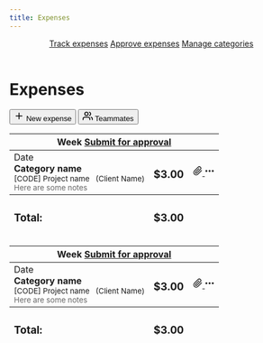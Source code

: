 ```yaml
---
title: Expenses
---
```


<header id="top-nav">
  <nav>
    <a href="#" class="is-active">Track expenses</a>
    <a href="#">Approve expenses</a>
    <a href="#">Manage categories</a>
  </nav>
</header>

<main>
  <div class="flex justify-space-between">
    <div class="flex">
      <h1>Expenses</h1>
    </div>
    <div class="flex">
      <button class="button primary">
        <svg xmlns="http://www.w3.org/2000/svg" width="18" height="18" viewBox="0 0 24 24" fill="none" stroke="currentColor" stroke-width="2" stroke-linecap="round" stroke-linejoin="round"><line x1="12" y1="5" x2="12" y2="19"></line><line x1="5" y1="12" x2="19" y2="12"></line></svg>
        New expense
      </button>
      <button class="button">
        <svg xmlns="http://www.w3.org/2000/svg" width="18" height="18" viewBox="0 0 24 24" fill="none" stroke="currentColor" stroke-width="2" stroke-linecap="round" stroke-linejoin="round"><path d="M17 21v-2a4 4 0 0 0-4-4H5a4 4 0 0 0-4 4v2"></path><circle cx="9" cy="7" r="4"></circle><path d="M23 21v-2a4 4 0 0 0-3-3.87"></path><path d="M16 3.13a4 4 0 0 1 0 7.75"></path></svg>
        Teammates
      </button>
    </div>
  </div>

  <div class="timeexpense-table-wrapper mt-16">
    <table border="0" class="table expense-table mb-16" cellpadding="0" cellspacing="0">
      <thead>
        <tr>
          <th colspan="100">
            <div class="flex justify-space-between">
              Week
              <a href="#" class="button button-sm">Submit for approval</a>
            </div>
          </th>
        </tr>
      </thead>
      <tbody>
        <tr>
          <td>
            <div class="timeexpense-row-meta">
              Date
              <div>
                <strong>Category name</strong><br>
                <small>[CODE] Project name &nbsp; (Client Name)</small><br>
                <small><span style="color:#666">Here are some notes</span></small>
              </div>
            </div>
          </td>
          <td class="no-width text-right nowrap">
            <h3>$3.00</h3>
          </td>
          <td class="no-width timeexpense-row-buttons">
            <div class="flex">
              <a href="#" class="button button-sm button-empty button-icon">
                <svg xmlns="http://www.w3.org/2000/svg" width="17" height="17" viewBox="0 0 24 24" fill="none" stroke="currentColor" stroke-width="2" stroke-linecap="round" stroke-linejoin="round"><path d="M21.44 11.05l-9.19 9.19a6 6 0 0 1-8.49-8.49l9.19-9.19a4 4 0 0 1 5.66 5.66l-9.2 9.19a2 2 0 0 1-2.83-2.83l8.49-8.48"></path></svg>
              </a>
              <a href="#" class="button button-sm button-empty button-icon">
                <svg xmlns="http://www.w3.org/2000/svg" width="17" height="17" viewBox="0 0 24 24" fill="none" stroke="currentColor" stroke-width="3" stroke-linecap="round" stroke-linejoin="round"><circle cx="12" cy="12" r="1"></circle><circle cx="20" cy="12" r="1"></circle><circle cx="4" cy="12" r="1"></circle></svg>
              </a>
            </div>
          </td>
        </tr>
      </tbody>
      <tfoot>
        <tr>
          <td class="text-right"><h3 class="text-400 text-secondary">Total:</h3></td>
          <td class="text-right"><h3>$3.00</h3></td>
          <td></td>
        </tr>
      </tfoot>
    </table>
    <table border="0" class="table expense-table" cellpadding="0" cellspacing="0">
      <thead>
        <tr>
          <th colspan="100">
            <div class="flex justify-space-between">
              Week
              <a href="#" class="button button-sm">Submit for approval</a>
            </div>
          </th>
        </tr>
      </thead>
      <tbody>
        <tr>
          <td>
            <div class="timeexpense-row-meta">
              Date
              <div>
                <strong>Category name</strong><br>
                <small>[CODE] Project name &nbsp; (Client Name)</small><br>
                <small><span style="color:#666">Here are some notes</span></small>
              </div>
            </div>
          </td>
          <td class="no-width text-right nowrap">
            <h3>$3.00</h3>
          </td>
          <td class="no-width timeexpense-row-buttons">
            <div class="flex">
              <a href="#" class="button button-sm button-empty button-icon">
                <svg xmlns="http://www.w3.org/2000/svg" width="17" height="17" viewBox="0 0 24 24" fill="none" stroke="currentColor" stroke-width="2" stroke-linecap="round" stroke-linejoin="round"><path d="M21.44 11.05l-9.19 9.19a6 6 0 0 1-8.49-8.49l9.19-9.19a4 4 0 0 1 5.66 5.66l-9.2 9.19a2 2 0 0 1-2.83-2.83l8.49-8.48"></path></svg>
              </a>
              <a href="#" class="button button-sm button-empty button-icon">
                <svg xmlns="http://www.w3.org/2000/svg" width="17" height="17" viewBox="0 0 24 24" fill="none" stroke="currentColor" stroke-width="3" stroke-linecap="round" stroke-linejoin="round"><circle cx="12" cy="12" r="1"></circle><circle cx="20" cy="12" r="1"></circle><circle cx="4" cy="12" r="1"></circle></svg>
              </a>
            </div>
          </td>
        </tr>
      </tbody>
      <tfoot>
        <tr>
          <td class="text-right"><h3 class="text-400 text-secondary">Total:</h3></td>
          <td class="text-right"><h3>$3.00</h3></td>
          <td></td>
        </tr>
      </tfoot>
    </table>
  </div>
</main>
